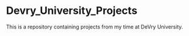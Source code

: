 # Devry_University_Projects
This is a repository containing projects from my time at DeVry University.
